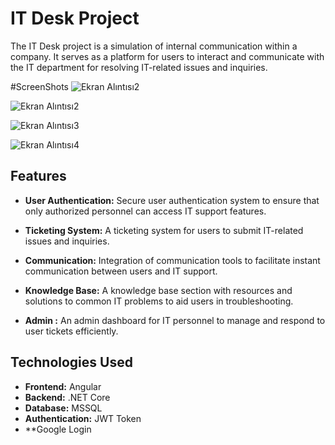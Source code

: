 # IT Desk Project

The IT Desk project is a simulation of internal communication within a company. It serves as a platform for users to interact and communicate with the IT department for resolving IT-related issues and inquiries.

 #ScreenShots
 ![Ekran Alıntısı2](https://github.com/ahmetgl1/ITDesk/assets/81171832/8b06c1ff-896e-47ea-9d58-f84318a19e61)

![Ekran Alıntısı2](https://github.com/ahmetgl1/ITDesk/assets/81171832/38ec2a97-36b8-4b91-99de-43112819fe5e)

![Ekran Alıntısı3](https://github.com/ahmetgl1/ITDesk/assets/81171832/cd1b178c-ba4f-4684-a189-a9647e35286d)

![Ekran Alıntısı4](https://github.com/ahmetgl1/ITDesk/assets/81171832/6996ec80-1921-43f0-a58c-673ab73f94fb)


## Features

- **User Authentication:** Secure user authentication system to ensure that only authorized personnel can access IT support features.

- **Ticketing System:** A ticketing system for users to submit IT-related issues and inquiries.

- **Communication:** Integration of  communication tools to facilitate instant communication between users and IT support.

- **Knowledge Base:** A knowledge base section with resources and solutions to common IT problems to aid users in troubleshooting.

- **Admin :** An admin dashboard for IT personnel to manage and respond to user tickets efficiently.

## Technologies Used

- **Frontend:** Angular
- **Backend:** .NET Core
- **Database:** MSSQL
- **Authentication:** JWT Token
-  **Google Login 


